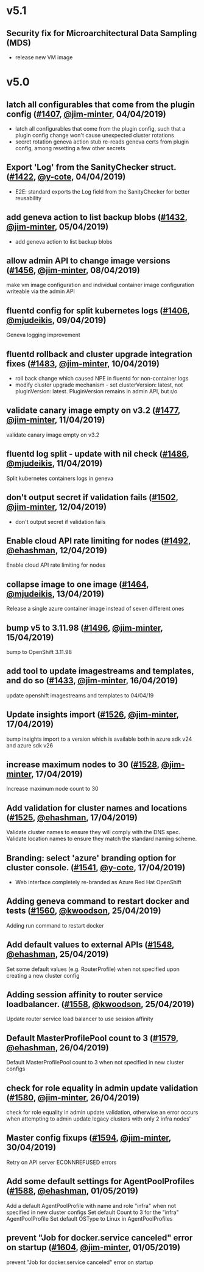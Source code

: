 # v5.1

## Security fix for Microarchitectural Data Sampling (MDS)

* release new VM image

# v5.0

## latch all configurables that come from the plugin config ([#1407](https://github.com/openshift/openshift-azure/pull/1407), [@jim-minter](https://github.com/jim-minter), 04/04/2019)

* latch all configurables that come from the plugin config, such that a plugin config change won't cause unexpected cluster rotations
* secret rotation geneva action stub re-reads geneva certs from plugin config, among resetting a few other secrets


## Export 'Log' from the SanityChecker struct. ([#1422](https://github.com/openshift/openshift-azure/pull/1422), [@y-cote](https://github.com/y-cote), 04/04/2019)

- E2E: standard exports the Log field from the SanityChecker for better reusability


## add geneva action to list backup blobs ([#1432](https://github.com/openshift/openshift-azure/pull/1432), [@jim-minter](https://github.com/jim-minter), 05/04/2019)

* add geneva action to list backup blobs


## allow admin API to change image versions ([#1456](https://github.com/openshift/openshift-azure/pull/1456), [@jim-minter](https://github.com/jim-minter), 08/04/2019)

make vm image configuration and individual container image configuration writeable via the admin API


## fluentd config for split kubernetes logs ([#1406](https://github.com/openshift/openshift-azure/pull/1406), [@mjudeikis](https://github.com/mjudeikis), 09/04/2019)

Geneva logging improvement


## fluentd rollback and cluster upgrade integration fixes ([#1483](https://github.com/openshift/openshift-azure/pull/1483), [@jim-minter](https://github.com/jim-minter), 10/04/2019)

* roll back change which caused NPE in fluentd for non-container logs
* modify cluster upgrade mechanism - set clusterVersion: latest, not pluginVersion: latest.  PluginVersion remains in admin API, but r/o


## validate canary image empty on v3.2 ([#1477](https://github.com/openshift/openshift-azure/pull/1477), [@jim-minter](https://github.com/jim-minter), 11/04/2019)

validate canary image empty on v3.2


## fluentd log split - update with nil check ([#1486](https://github.com/openshift/openshift-azure/pull/1486), [@mjudeikis](https://github.com/mjudeikis), 11/04/2019)

Split kubernetes containers logs in geneva


## don't output secret if validation fails ([#1502](https://github.com/openshift/openshift-azure/pull/1502), [@jim-minter](https://github.com/jim-minter), 12/04/2019)

* don't output secret if validation fails


## Enable cloud API rate limiting for nodes ([#1492](https://github.com/openshift/openshift-azure/pull/1492), [@ehashman](https://github.com/ehashman), 12/04/2019)

Enable cloud API rate limiting for nodes


## collapse image to one image ([#1464](https://github.com/openshift/openshift-azure/pull/1464), [@mjudeikis](https://github.com/mjudeikis), 13/04/2019)

Release a single azure container image instead of seven different ones


## bump v5 to 3.11.98 ([#1496](https://github.com/openshift/openshift-azure/pull/1496), [@jim-minter](https://github.com/jim-minter), 15/04/2019)

bump to OpenShift 3.11.98


## add tool to update imagestreams and templates, and do so ([#1433](https://github.com/openshift/openshift-azure/pull/1433), [@jim-minter](https://github.com/jim-minter), 16/04/2019)

update openshift imagestreams and templates to 04/04/19


## Update insights import ([#1526](https://github.com/openshift/openshift-azure/pull/1526), [@jim-minter](https://github.com/jim-minter), 17/04/2019)

bump insights import to a version which is available both in azure sdk v24 and azure sdk v26


## increase maximum nodes to 30 ([#1528](https://github.com/openshift/openshift-azure/pull/1528), [@jim-minter](https://github.com/jim-minter), 17/04/2019)

Increase maximum node count to 30


## Add validation for cluster names and locations ([#1525](https://github.com/openshift/openshift-azure/pull/1525), [@ehashman](https://github.com/ehashman), 17/04/2019)

Validate cluster names to ensure they will comply with the DNS spec.
Validate location names to ensure they match the standard naming scheme.


## Branding: select 'azure' branding option for cluster console. ([#1541](https://github.com/openshift/openshift-azure/pull/1541), [@y-cote](https://github.com/y-cote), 17/04/2019)

- Web interface completely re-branded as Azure Red Hat OpenShift


## Adding geneva command to restart docker and tests ([#1560](https://github.com/openshift/openshift-azure/pull/1560), [@kwoodson](https://github.com/kwoodson), 25/04/2019)

Adding run command to restart docker


## Add default values to external APIs ([#1548](https://github.com/openshift/openshift-azure/pull/1548), [@ehashman](https://github.com/ehashman), 25/04/2019)

Set some default values (e.g. RouterProfile) when not specified upon creating a new cluster config


## Adding session affinity to router service loadbalancer. ([#1558](https://github.com/openshift/openshift-azure/pull/1558), [@kwoodson](https://github.com/kwoodson), 25/04/2019)

Update router service load balancer to use session affinity


## Default MasterProfilePool count to 3 ([#1579](https://github.com/openshift/openshift-azure/pull/1579), [@ehashman](https://github.com/ehashman), 26/04/2019)

Default MasterProfilePool count to 3 when not specified in new cluster configs


## check for role equality in admin update validation ([#1580](https://github.com/openshift/openshift-azure/pull/1580), [@jim-minter](https://github.com/jim-minter), 26/04/2019)

check for role equality in admin update validation, otherwise an error occurs when attempting to admin update legacy clusters with only 2 infra nodes'


## Master config fixups ([#1594](https://github.com/openshift/openshift-azure/pull/1594), [@jim-minter](https://github.com/jim-minter), 30/04/2019)

Retry on API server ECONNREFUSED errors


## Add some default settings for AgentPoolProfiles ([#1588](https://github.com/openshift/openshift-azure/pull/1588), [@ehashman](https://github.com/ehashman), 01/05/2019)

Add a default AgentPoolProfile with name and role "infra" when not specified in new cluster configs
Set default Count to 3 for the "infra" AgentPoolProfile
Set default OSType to Linux in AgentPoolProfiles


## prevent "Job for docker.service canceled" error on startup ([#1604](https://github.com/openshift/openshift-azure/pull/1604), [@jim-minter](https://github.com/jim-minter), 01/05/2019)

prevent "Job for docker.service canceled" error on startup


